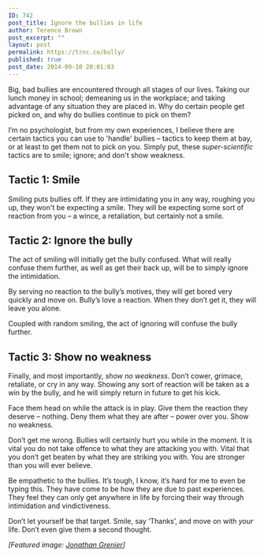 ```yaml
---
ID: 742
post_title: Ignore the bullies in life
author: Terence Brown
post_excerpt: ""
layout: post
permalink: https://trnc.co/bully/
published: true
post_date: 2014-09-10 20:01:03
---
```

Big, bad bullies are encountered through all stages of our lives. Taking our lunch money in school; demeaning us in the workplace; and taking advantage of any situation they are placed in. Why do certain people get picked on, and why do bullies continue to pick on them?

I’m no psychologist, but from my own experiences, I believe there are certain tactics you can use to 'handle' bullies – tactics to keep them at bay, or at least to get them not to pick on you. Simply put, these <em>super-scientific</em> tactics are to smile; ignore; and don't show weakness.

<h2>Tactic 1: Smile</h2>

Smiling puts bullies off. If they are intimidating you in any way, roughing you up, they won't be expecting a smile. They will be expecting some sort of reaction from you – a wince, a retaliation, but certainly not a smile.

<h2>Tactic 2: Ignore the bully</h2>

The act of smiling will initially get the bully confused. What will really confuse them further, as well as get their back up, will be to simply ignore the intimidation.

By serving no reaction to the bully’s motives, they will get bored very quickly and move on. Bully’s love a reaction. When they don’t get it, they will leave you alone.

Coupled with random smiling, the act of ignoring will confuse the bully further.

<h2>Tactic 3: Show no weakness</h2>

Finally, and most importantly, <em>show no weakness</em>. Don’t cower, grimace, retaliate, or cry in any way. Showing any sort of reaction will be taken as a win by the bully, and he will simply return in future to get his kick.

Face them head on while the attack is in play. Give them the reaction they deserve – nothing. Deny them what they are after – power over you. Show no weakness.

Don’t get me wrong. Bullies will certainly hurt you while in the moment. It is vital you do not take offence to what they are attacking you with. Vital that you don’t get beaten by what they are striking you with. You are stronger than you will ever believe.

Be empathetic to the bullies. It’s tough, I know, it’s hard for me to even be typing this. They have come to be how they are due to past experiences. They feel they can only get anywhere in life by forcing their way through intimidation and vindictiveness.

Don’t let yourself be that target. Smile, say ‘Thanks’, and move on with <em>your</em> life. Don’t even give them a second thought.

<em>[Featured image: <a href="https://www.flickr.com/photos/44950052@N07/4744198182">Jonathan Grenier</a>]</em>